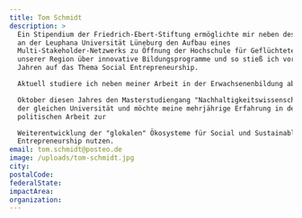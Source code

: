 ```yaml
---
title: Tom Schmidt
description: >
  Ein Stipendium der Friedrich-Ebert-Stiftung ermöglichte mir neben des Studiums
  an der Leuphana Universität Lüneburg den Aufbau eines
  Multi-Stakeholder-Netzwerks zu Öffnung der Hochschule für Geflüchtete aus
  unserer Region über innovative Bildungsprogramme und so stieß ich vor drei
  Jahren auf das Thema Social Entrepreneurship. 

  Aktuell studiere ich neben meiner Arbeit in der Erwachsenenbildung ab 

  Oktober diesen Jahres den Masterstudiengang "Nachhaltigkeitswissenschaften" an
  der gleichen Universität und möchte meine mehrjährige Erfahrung in der
  politischen Arbeit zur 

  Weiterentwicklung der "glokalen" Ökosysteme für Social und Sustainable
  Entrepreneurship nutzen.
email: tom.schmidt@posteo.de
image: /uploads/tom-schmidt.jpg
city:
postalCode:
federalState:
impactArea:
organization:
---
```



